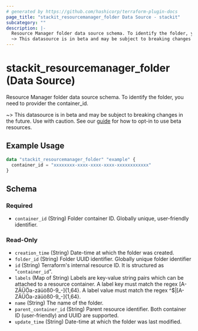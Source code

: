 ```yaml
---
# generated by https://github.com/hashicorp/terraform-plugin-docs
page_title: "stackit_resourcemanager_folder Data Source - stackit"
subcategory: ""
description: |-
  Resource Manager folder data source schema. To identify the folder, you need to provider the container_id.
  ~> This datasource is in beta and may be subject to breaking changes in the future. Use with caution. See our guide https://registry.terraform.io/providers/stackitcloud/stackit/latest/docs/guides/opting_into_beta_resources for how to opt-in to use beta resources.
---
```


# stackit_resourcemanager_folder (Data Source)

Resource Manager folder data source schema. To identify the folder, you need to provider the container_id.

~> This datasource is in beta and may be subject to breaking changes in the future. Use with caution. See our [guide](https://registry.terraform.io/providers/stackitcloud/stackit/latest/docs/guides/opting_into_beta_resources) for how to opt-in to use beta resources.

## Example Usage

```terraform
data "stackit_resourcemanager_folder" "example" {
  container_id = "xxxxxxxx-xxxx-xxxx-xxxx-xxxxxxxxxxxx"
}
```

<!-- schema generated by tfplugindocs -->
## Schema

### Required

- `container_id` (String) Folder container ID. Globally unique, user-friendly identifier.

### Read-Only

- `creation_time` (String) Date-time at which the folder was created.
- `folder_id` (String) Folder UUID identifier. Globally unique folder identifier
- `id` (String) Terraform's internal resource ID. It is structured as "`container_id`".
- `labels` (Map of String) Labels are key-value string pairs which can be attached to a resource container. A label key must match the regex [A-ZÄÜÖa-zäüöß0-9_-]{1,64}. A label value must match the regex ^$|[A-ZÄÜÖa-zäüöß0-9_-]{1,64}.
- `name` (String) The name of the folder.
- `parent_container_id` (String) Parent resource identifier. Both container ID (user-friendly) and UUID are supported.
- `update_time` (String) Date-time at which the folder was last modified.
